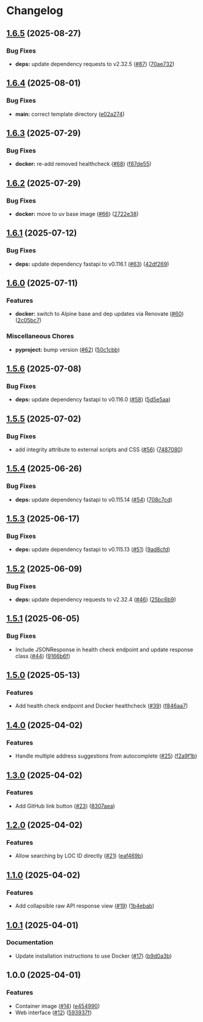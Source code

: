 # Changelog

## [1.6.5](https://github.com/MattKobayashi/nbnchecker/compare/v1.6.4...v1.6.5) (2025-08-27)


### Bug Fixes

* **deps:** update dependency requests to v2.32.5 ([#87](https://github.com/MattKobayashi/nbnchecker/issues/87)) ([70ae732](https://github.com/MattKobayashi/nbnchecker/commit/70ae732d995186d2e3d9458d6aa2466168fce6d4))

## [1.6.4](https://github.com/MattKobayashi/nbnchecker/compare/v1.6.3...v1.6.4) (2025-08-01)


### Bug Fixes

* **main:** correct template directory ([e02a274](https://github.com/MattKobayashi/nbnchecker/commit/e02a2747950b37bb40e808a9f40d88e22799d476))

## [1.6.3](https://github.com/MattKobayashi/nbnchecker/compare/v1.6.2...v1.6.3) (2025-07-29)


### Bug Fixes

* **docker:** re-add removed healthcheck ([#68](https://github.com/MattKobayashi/nbnchecker/issues/68)) ([f87de55](https://github.com/MattKobayashi/nbnchecker/commit/f87de55966a9ae9138e2f038874b0a7e6cf8ac41))

## [1.6.2](https://github.com/MattKobayashi/nbnchecker/compare/v1.6.1...v1.6.2) (2025-07-29)


### Bug Fixes

* **docker:** move to uv base image ([#66](https://github.com/MattKobayashi/nbnchecker/issues/66)) ([2722e38](https://github.com/MattKobayashi/nbnchecker/commit/2722e383514a5ca2438526ff75bb45a99bd00c4b))

## [1.6.1](https://github.com/MattKobayashi/nbnchecker/compare/v1.6.0...v1.6.1) (2025-07-12)


### Bug Fixes

* **deps:** update dependency fastapi to v0.116.1 ([#63](https://github.com/MattKobayashi/nbnchecker/issues/63)) ([42df269](https://github.com/MattKobayashi/nbnchecker/commit/42df26987bb954604c393dc5dc547052ab59759e))

## [1.6.0](https://github.com/MattKobayashi/nbnchecker/compare/v1.5.6...v1.6.0) (2025-07-11)


### Features

* **docker:** switch to Alpine base and dep updates via Renovate ([#60](https://github.com/MattKobayashi/nbnchecker/issues/60)) ([2c05bc7](https://github.com/MattKobayashi/nbnchecker/commit/2c05bc70796fe12faacab3a29ed0d541f15ae75b))


### Miscellaneous Chores

* **pyproject:** bump version ([#62](https://github.com/MattKobayashi/nbnchecker/issues/62)) ([50c1cbb](https://github.com/MattKobayashi/nbnchecker/commit/50c1cbb5f3964122072b5dda4b6785c77ac8c679))

## [1.5.6](https://github.com/MattKobayashi/nbnchecker/compare/v1.5.5...v1.5.6) (2025-07-08)


### Bug Fixes

* **deps:** update dependency fastapi to v0.116.0 ([#58](https://github.com/MattKobayashi/nbnchecker/issues/58)) ([5d5e5aa](https://github.com/MattKobayashi/nbnchecker/commit/5d5e5aae046b869c394a5862ba4192fe86ec7447))

## [1.5.5](https://github.com/MattKobayashi/nbnchecker/compare/v1.5.4...v1.5.5) (2025-07-02)


### Bug Fixes

* add integrity attribute to external scripts and CSS ([#56](https://github.com/MattKobayashi/nbnchecker/issues/56)) ([7487080](https://github.com/MattKobayashi/nbnchecker/commit/74870806597bcd4129bc50c37267dab73d67f3bf))

## [1.5.4](https://github.com/MattKobayashi/nbnchecker/compare/v1.5.3...v1.5.4) (2025-06-26)


### Bug Fixes

* **deps:** update dependency fastapi to v0.115.14 ([#54](https://github.com/MattKobayashi/nbnchecker/issues/54)) ([708c7cd](https://github.com/MattKobayashi/nbnchecker/commit/708c7cd1e558f551218900784a41b1ad91b3fb65))

## [1.5.3](https://github.com/MattKobayashi/nbnchecker/compare/v1.5.2...v1.5.3) (2025-06-17)


### Bug Fixes

* **deps:** update dependency fastapi to v0.115.13 ([#51](https://github.com/MattKobayashi/nbnchecker/issues/51)) ([9ad8cfd](https://github.com/MattKobayashi/nbnchecker/commit/9ad8cfdfd83f61f901e620ecff8f066ebc5a8c44))

## [1.5.2](https://github.com/MattKobayashi/nbnchecker/compare/v1.5.1...v1.5.2) (2025-06-09)


### Bug Fixes

* **deps:** update dependency requests to v2.32.4 ([#46](https://github.com/MattKobayashi/nbnchecker/issues/46)) ([25bc6b9](https://github.com/MattKobayashi/nbnchecker/commit/25bc6b924656be2188383c726aba7a65c4ed0a96))

## [1.5.1](https://github.com/MattKobayashi/nbnchecker/compare/v1.5.0...v1.5.1) (2025-06-05)


### Bug Fixes

* Include JSONResponse in health check endpoint and update response class ([#44](https://github.com/MattKobayashi/nbnchecker/issues/44)) ([9166b6f](https://github.com/MattKobayashi/nbnchecker/commit/9166b6feb2d39823b7309a98d4ff925b351fa92e))

## [1.5.0](https://github.com/MattKobayashi/nbnchecker/compare/v1.4.0...v1.5.0) (2025-05-13)


### Features

* Add health check endpoint and Docker healthcheck ([#39](https://github.com/MattKobayashi/nbnchecker/issues/39)) ([f846aa7](https://github.com/MattKobayashi/nbnchecker/commit/f846aa7e6871a76e484b6b9ad4b9fcf85d2171ef))

## [1.4.0](https://github.com/MattKobayashi/nbnchecker/compare/v1.3.0...v1.4.0) (2025-04-02)


### Features

* Handle multiple address suggestions from autocomplete ([#25](https://github.com/MattKobayashi/nbnchecker/issues/25)) ([f2a9f1b](https://github.com/MattKobayashi/nbnchecker/commit/f2a9f1ba6a7aa0bb1b561c1b0e80f912f9378c41))

## [1.3.0](https://github.com/MattKobayashi/nbnchecker/compare/v1.2.0...v1.3.0) (2025-04-02)


### Features

* Add GitHub link button ([#23](https://github.com/MattKobayashi/nbnchecker/issues/23)) ([8307aea](https://github.com/MattKobayashi/nbnchecker/commit/8307aeafb342d1c6849130129e4fe6615a216f88))

## [1.2.0](https://github.com/MattKobayashi/nbnchecker/compare/v1.1.0...v1.2.0) (2025-04-02)


### Features

* Allow searching by LOC ID directly ([#21](https://github.com/MattKobayashi/nbnchecker/issues/21)) ([eaf469b](https://github.com/MattKobayashi/nbnchecker/commit/eaf469b2877cfcf022d6c2067de52b8ef9a08bbf))

## [1.1.0](https://github.com/MattKobayashi/nbnchecker/compare/v1.0.1...v1.1.0) (2025-04-02)


### Features

* Add collapsible raw API response view ([#19](https://github.com/MattKobayashi/nbnchecker/issues/19)) ([1b4ebab](https://github.com/MattKobayashi/nbnchecker/commit/1b4ebab055e4c30c019d0a365fdc31eab43c59d1))

## [1.0.1](https://github.com/MattKobayashi/nbnchecker/compare/v1.0.0...v1.0.1) (2025-04-01)


### Documentation

* Update installation instructions to use Docker ([#17](https://github.com/MattKobayashi/nbnchecker/issues/17)) ([b9d0a3b](https://github.com/MattKobayashi/nbnchecker/commit/b9d0a3b45176a7823744160b180ad4da73545d09))

## 1.0.0 (2025-04-01)


### Features

* Container image ([#14](https://github.com/MattKobayashi/nbnchecker/issues/14)) ([e454990](https://github.com/MattKobayashi/nbnchecker/commit/e4549903b566e67a27e72826609a11e8974acccc))
* Web interface ([#12](https://github.com/MattKobayashi/nbnchecker/issues/12)) ([593937f](https://github.com/MattKobayashi/nbnchecker/commit/593937fff1be96cad6e5de8ba9537b40b0cb85ce))
